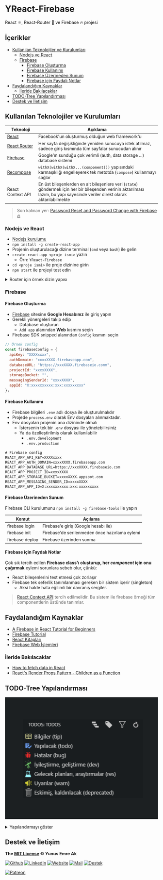 # YReact-Firebase <!-- omit in toc -->

React ⚛️, React-Router 🔗 ve Firebase 🔥 projesi

## İçerikler <!-- omit in toc -->

- [Kullanılan Teknolojiler ve Kurulumları](#Kullan%C4%B1lan-Teknolojiler-ve-Kurulumlar%C4%B1)
  - [Nodejs ve React](#Nodejs-ve-React)
  - [Firebase](#Firebase)
    - [Firebase Oluşturma](#Firebase-Olu%C5%9Fturma)
    - [Firebase Kullanımı](#Firebase-Kullan%C4%B1m%C4%B1)
    - [Firebase Üzerineden Sunum](#Firebase-%C3%9Czerineden-Sunum)
    - [Firebase için Faydalı Notlar](#Firebase-i%C3%A7in-Faydal%C4%B1-Notlar)
- [Faydalandığım Kaynaklar](#Faydaland%C4%B1%C4%9F%C4%B1m-Kaynaklar)
  - [İleride Bakılacaklar](#%C4%B0leride-Bak%C4%B1lacaklar)
- [TODO-Tree Yapılandırması](#TODO-Tree-Yap%C4%B1land%C4%B1rmas%C4%B1)
- [Destek ve İletişim](#Destek-ve-%C4%B0leti%C5%9Fim)

## Kullanılan Teknolojiler ve Kurulumları

| Teknoloji                                                     | Açıklama                                                                                                                                                                     |
| ------------------------------------------------------------- | ---------------------------------------------------------------------------------------------------------------------------------------------------------------------------- |
| [React](https://reactjs.org/)                                 | Facebook'un oluşturmuş olduğun web framework'u                                                                                                                               |
| [React Router](https://github.com/ReactTraining/react-router) | Her sayfa değişikliğinde yeniden sunucuya istek atılmaz, sadece giriş kısmında tüm sayfalar sunucudan alınır                                                                 |
| [Firebase](https://firebase.google.com/)                      | Google'ın sunduğu çok verimli (auth, data storage ...) database sistemi                                                                                                      |
| [Recompose](https://github.com/acdlite/recompose)             | `withX(withX(withX...(component)))` yapısındaki karmaşıklığı engelleyerek tek metotda (`compose`) kullanmayı sağlar                                                          |
| React Context API                                             | En üst bileşenlerden en alt bileşenlere veri (`state`) göndermek için her bir bileşenden verinin aktarılması lazım, bu yapı sayesinde veriler direkt olarak aktarılabilmekte |

> Son kalınan yer: [Password Reset and Password Change with Firebase 🔥](https://www.robinwieruch.de/complete-firebase-authentication-react-tutorial/#react-firebase-session-handling)

### Nodejs ve React

- [Nodejs kurulumu](https://nodejs.org/en/download/)
- `npm install -g create-react-app`
- Projenin oluşturulacağı dizine terminal (`cmd` veya `bash`) ile gelin
- `create-react-app <proje ismi>` yazın
  - Örn: `YReact-Firebase`
- `cd <proje ismi>` ile proje dizinine girin
- `npm start` ile projeyi test edin

<details>
<summary>Router için örnek dizin yapısı</summary>

```sh
cd src
rm App.js App.test.js App.css logo.svg

mkdir components
cd components
mkdir Account Admin App Home Landing SignIn SignOut SignUp
mkdir Navigation PasswordChange PasswordForget
mkdir Session Firebase

cd App
touch index.js
cd ..

mkdir constants
cd constants
touch routes.js roles.js
cd ..
```

</details>

### Firebase

#### Firebase Oluşturma

- [Firebase](https://firebase.google.com/) sitesine **Google Hesabınız** ile giriş yapın
- Gerekli yönergeleri takip edip
  - Database oluşturun
  - `Add app` alanından **Web** kısmını seçin
- Firebase SDK snipped alanından `Config` kısmını seçin

```js
// Örnek config
const firebaseConfig = {
  apiKey: "XXXXxxxx",
  authDomain: "xxxxXXXX.firebaseapp.com",
  databaseURL: "https://xxxXXXX.firebaseio.comm",
  projectId: "xxxxXXXX",
  storageBucket: "",
  messagingSenderId: "xxxxXXXX",
  appId: "X:xxxxxxxxxx:xxx:xxxxxxxxx"
};
```

#### Firebase Kullanımı

- Firebase bilgileri `.env` adlı dosya ile oluşturulmalıdır
- Projede `process.env` olarak Env dosyaları alınmaktadır.
- Env dosyaları projenin ana dizininde olmalı
  - İstersenin tek bir `.env` dosyası ile yönetebilirsiniz
  - Ya da özelleştirilmiş olarak kullanılabilir
    - `.env.development`
    - `.env.production`

```env
# Firebase config
REACT_APP_API_KEY=XXXXxxxx
REACT_APP_AUTH_DOMAIN=xxxxXXXX.firebaseapp.com
REACT_APP_DATABASE_URL=https://xxxXXXX.firebaseio.com
REACT_APP_PROJECT_ID=xxxxXXXX
REACT_APP_STORAGE_BUCKET=xxxxXXXX.appspot.com
REACT_APP_MESSAGING_SENDER_ID=xxxxXXXX
REACT_APP_APP_ID=X:xxxxxxxxxx:xxx:xxxxxxxxx
```

#### Firebase Üzerineden Sunum

Firebase CLI kurulumunu `npm install -g firebase-tools` ile yapın

| Komut           | Açılama                                        |
| --------------- | ---------------------------------------------- |
| firebase login  | Firebase'e giriş (Google hesabı ile)           |
| firebase init   | Firebase'de serilenmeden önce hazırlama eylemi |
| firebase deploy | Firebase üzerinden sunma                       |

#### Firebase için Faydalı Notlar

Çok sık tercih edilen **Firebase class'ı oluşturup, her _component_ için onu çağırmak** eylemi sorunlara sebeb olur, çünkü:

- React bileşenlerini test etmesi çok zorlaşır
- Firebase tek seferlik tanımlanması gereken bir sistem içerir (singleton)
  - Aksi halde hata eğilimli bir davranış sergiler.

> [React Context API](https://www.robinwieruch.de/react-context-api/) tercih edilmelidir. Bu sistem ile firebase örneği tüm componentlerin üstünde tanımlar.

## Faydalandığım Kaynaklar

- [A Firebase in React Tutorial for Beginners](https://www.robinwieruch.de/complete-firebase-authentication-react-tutorial/)
- [Firebase Tutorial](https://www.robinwieruch.de/firebase-tutorial/)
- [React Kitapları](https://drive.google.com/open?id=1JFHiLsMys29fGLcYMweU33hExWtyG2zV)
- [Firebase Web İşlemleri](https://firebase.google.com/docs/auth/web/start)

### İleride Bakılacaklar

- [How to fetch data in React](https://www.robinwieruch.de/react-fetching-data/)
- [React's Render Props Pattern - Children as a Function](https://www.robinwieruch.de/react-render-props-pattern/)

## TODO-Tree Yapılandırması

![](res/todo_tree.png)

<details>
<summary>Yapılandırmayı göster</summary>

```json
{
  "todo-tree.tags": ["!TODO", "!BUG", "!DEV", "!RES", "!OLD", "!WARN", "!TIP"],
  "todo-tree.labelFormat": "${after}", // (${line})
  "todo-tree.tagsOnly": true,
  "todo-tree.defaultHighlight": {
    "icon": "tasklist",
    "type": "text",
    "background": "#6FA5FF",
    "opacity": 17,
    "iconColour": "#6FA5FF"
  },
  "todo-tree.customHighlight": {
    "!TIP": {
      "icon": "book",
      "type": "text",
      "foreground": "#f5f2a9",
      "background": "#f5f2a9",
      "opacity": 7,
      "iconColour": "#f5f2a9"
    },
    "!TODO": {
      "icon": "checklist",
      "type": "text",
      "fontStyle": "normal",
      "foreground": "#6FA5FF",
      "background": "#6FA5FF",
      "opacity": 7,
      "iconColour": "#6FA5FF"
    },
    "!BUG": {
      "icon": "bug",
      "type": "text",
      "foreground": "#FF2C2C",
      "background": "#FF2C2C",
      "opacity": 7,
      "iconColour": "#FF2C2C"
    },
    "!DEV": {
      "icon": "telescope",
      "type": "text",
      "foreground": "#72CB6A",
      "background": "#72CB6A",
      "opacity": 7,
      "iconColour": "#72CB6A"
    },
    "!RES": {
      "icon": "beaker",
      "type": "text",
      "foreground": "#9CF7FF",
      "background": "#9CF7FF",
      "opacity": 7,
      "iconColour": "#9CF7FF"
    },
    "!WARN": {
      "icon": "megaphone",
      "type": "text",
      "foreground": "#CFCC35",
      "background": "#CFCC35",
      "opacity": 7,
      "iconColour": "#CFCC35"
    },
    "!OLD": {
      "icon": "trashcan",
      "type": "text",
      "foreground": "#959595",
      "background": "#959595",
      "opacity": 7,
      "iconColour": "#959595"
    }
  }
}
```

</details>

## Destek ve İletişim

**The [MIT License](https://choosealicense.com/licenses/mit/) &copy; Yunus Emre Ak**

[![Github](https://drive.google.com/uc?id=1PzkuWOoBNMg0uOMmqwHtVoYt0WCqi-O5)][github]
[![LinkedIn](https://drive.google.com/uc?id=1hvdil0ZHVEzekQ4AYELdnPOqzunKpnzJ)][linkedin]
[![Website](https://drive.google.com/uc?id=1wR8Ph0FBs36ZJl0Ud-HkS0LZ9b66JBqJ)][website]
[![Mail](https://drive.google.com/uc?id=142rP0hbrnY8T9kj_84_r7WxPG1hzWEcN)][mail]
[![Destek](https://drive.google.com/uc?id=1zyU7JWlw4sJTOx46gJlHOfYBwGIkvMQs)][bağış anlık]

[![Patreon](https://drive.google.com/uc?id=11YmCRmySX7v7QDFS62ST2JZuE70RFjDG)][bağış aylık]

<!-- İletişim -->

[mail]: mailto::yedhrab@gmail.com?subject=YBilgiler%20%7C%20Github
[github]: https://github.com/yedhrab
[website]: https://yemreak.com
[linkedin]: https://www.linkedin.com/in/yemreak/
[bağış anlık]: https://gogetfunding.com/yemreak/
[bağış aylık]: https://www.patreon.com/yemreak/

<!-- İletişim Sonu -->
